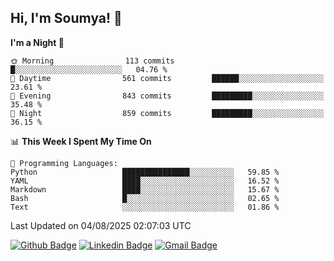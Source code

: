 ## Hi, I'm Soumya! 👋

<!--START_SECTION:waka-->
**I'm a Night 🦉** 

```text
🌞 Morning                113 commits         █░░░░░░░░░░░░░░░░░░░░░░░░   04.76 % 
🌆 Daytime                561 commits         ██████░░░░░░░░░░░░░░░░░░░   23.61 % 
🌃 Evening                843 commits         █████████░░░░░░░░░░░░░░░░   35.48 % 
🌙 Night                  859 commits         █████████░░░░░░░░░░░░░░░░   36.15 % 
```


📊 **This Week I Spent My Time On** 

```text
💬 Programming Languages: 
Python                   ███████████████░░░░░░░░░░   59.85 % 
YAML                     ████░░░░░░░░░░░░░░░░░░░░░   16.52 % 
Markdown                 ████░░░░░░░░░░░░░░░░░░░░░   15.67 % 
Bash                     █░░░░░░░░░░░░░░░░░░░░░░░░   02.65 % 
Text                     ░░░░░░░░░░░░░░░░░░░░░░░░░   01.86 % 
```


 Last Updated on 04/08/2025 02:07:03 UTC
<!--END_SECTION:waka-->

[![Github Badge](https://img.shields.io/badge/-rubyruins-grey?style=for-the-badge&logo=github&logoColor=white&link=https://github.com/rubyruins/)](https://www.github.com/rubyruins/) 
[![Linkedin Badge](https://img.shields.io/badge/-Soumya%20Parekh-0072b1?style=for-the-badge&logo=Linkedin&logoColor=white&link=https://www.linkedin.com/in/Soumya-Parekh/)](https://www.linkedin.com/in/Soumya-Parekh/) 
[![Gmail Badge](https://img.shields.io/badge/-soumyaparekh.me@gmail.com-c14438?style=for-the-badge&logo=Gmail&logoColor=white&link=mailto:soumyaparekh.me@gmail.com)](mailto:soumyaparekh.me@gmail.com) 
